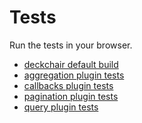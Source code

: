 Tests
=====

Run the tests in your browser.

- <a href="tests/test">deckchair default build</a>
- <a href="tests/test/plugin/aggregation.html">aggregation plugin tests</a>
- <a href="tests/test/plugin/callbacks.html">callbacks plugin tests</a>
- <a href="tests/test/plugin/pagination.html">pagination plugin tests</a>
- <a href="tests/test/plugin/query.html">query plugin tests</a>
